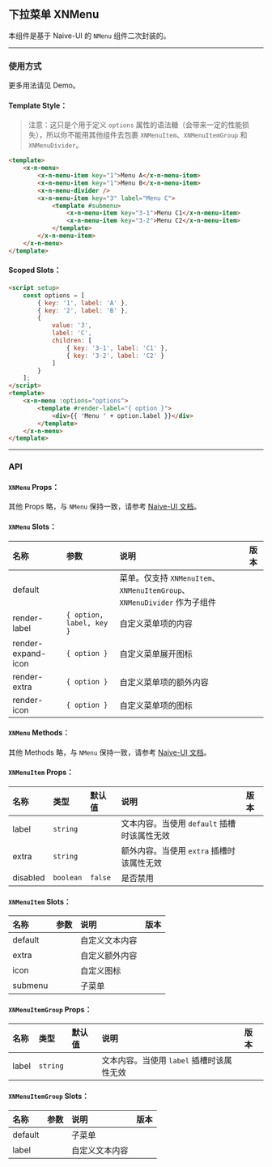 ﻿## 下拉菜单 XNMenu

本组件是基于 Naive-UI 的 `NMenu` 组件二次封装的。

---

### 使用方式

更多用法请见 Demo。

#### Template Style：

> 注意：这只是个用于定义 `options` 属性的语法糖（会带来一定的性能损失），所以你不能用其他组件去包裹 `XNMenuItem`、`XNMenuItemGroup` 和 `XNMenuDivider`。

```html
<template>
    <x-n-menu>
        <x-n-menu-item key="1">Menu A</x-n-menu-item>
        <x-n-menu-item key="1">Menu B</x-n-menu-item>
        <x-n-menu-divider />
        <x-n-menu-item key="3" label="Menu C">
            <template #submenu>
                <x-n-menu-item key="3-1">Menu C1</x-n-menu-item>
                <x-n-menu-item key="3-2">Menu C2</x-n-menu-item>
            </template>
        </x-n-menu-item>
    </x-n-menu>
</template>
```

#### Scoped Slots：

```html
<script setup>
    const options = [
        { key: '1', label: 'A' },
        { key: '2', label: 'B' },
        {
            value: '3',
            label: 'C',
            children: [
                { key: '3-1', label: 'C1' },
                { key: '3-2', label: 'C2' }
            ]
        }
    ];
</script>
<template>
    <x-n-menu :options="options">
        <template #render-label="{ option }">
            <div>{{ 'Menu ' + option.label }}</div>
        </template>
    </x-n-menu>
</template>
```

---

### API

#### `XNMenu` Props：

其他 Props 略，与 `NMenu` 保持一致，请参考 [Naive-UI 文档](https://www.naiveui.com/zh-CN/os-theme/components/menu#Menu-Props)。

#### `XNMenu` Slots：

| 名称               | 参数                     | 说明                                                                     | 版本 |
| :----------------- | :----------------------- | :----------------------------------------------------------------------- | :--- |
| default            |                          | 菜单。仅支持 `XNMenuItem`、`XNMenuItemGroup`、`XNMenuDivider` 作为子组件 |      |
| render-label       | `{ option, label, key }` | 自定义菜单项的内容                                                       |      |
| render-expand-icon | `{ option }`             | 自定义菜单展开图标                                                       |      |
| render-extra       | `{ option }`             | 自定义菜单项的额外内容                                                   |      |
| render-icon        | `{ option }`             | 自定义菜单项的图标                                                       |      |

#### `XNMenu` Methods：

其他 Methods 略，与 `NMenu` 保持一致，请参考 [Naive-UI 文档](https://www.naiveui.com/zh-CN/os-theme/components/menu#Menu-Methods)。

#### `XNMenuItem` Props：

| 名称     | 类型      | 默认值  | 说明                                        | 版本 |
| :------- | :-------- | :------ | :------------------------------------------ | :--- |
| label    | `string`  |         | 文本内容。当使用 `default` 插槽时该属性无效 |      |
| extra    | `string`  |         | 额外内容。当使用 `extra` 插槽时该属性无效   |      |
| disabled | `boolean` | `false` | 是否禁用                                    |      |

#### `XNMenuItem` Slots：

| 名称    | 参数 | 说明           | 版本 |
| :------ | :--- | :------------- | :--- |
| default |      | 自定义文本内容 |      |
| extra   |      | 自定义额外内容 |      |
| icon    |      | 自定义图标     |      |
| submenu |      | 子菜单         |      |

#### `XNMenuItemGroup` Props：

| 名称  | 类型     | 默认值 | 说明                                      | 版本 |
| :---- | :------- | :----- | :---------------------------------------- | :--- |
| label | `string` |        | 文本内容。当使用 `label` 插槽时该属性无效 |      |

#### `XNMenuItemGroup` Slots：

| 名称    | 参数 | 说明           | 版本 |
| :------ | :--- | :------------- | :--- |
| default |      | 子菜单         |      |
| label   |      | 自定义文本内容 |      |

